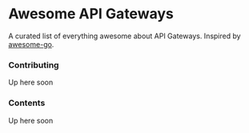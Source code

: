 # Awesome API Gateways

A curated list of everything awesome about API Gateways. Inspired by [awesome-go](https://github.com/avelino/awesome-go).

### Contributing

Up here soon

### Contents

Up here soon